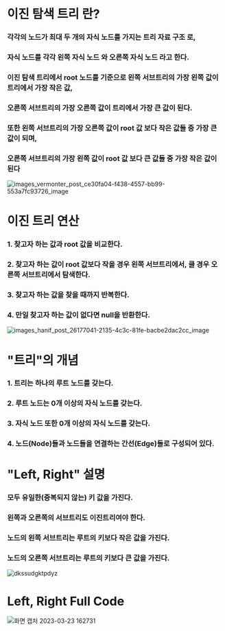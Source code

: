 # 이진 탐색 트리 란?
### 각각의 노드가 최대 두 개의 자식 노드를 가지는 트리 자료 구조 로,
### 자식 노드를 각각 왼쪽 자식 노드 와 오른쪽 자식 노드 라고 한다.
### 이진 탐색 트리에서 root 노드를 기준으로 왼쪽 서브트리의 가장 왼쪽 값이 트리에서 가장 작은 값,
### 오른쪽 서브트리의 가장 오른쪽 값이 트리에서 가장 큰 값이 된다.
### 또한 왼쪽 서브트리의 가장 오른쪽 값이 root 값 보다 작은 값들 중 가장 큰 값이 되며,
### 오른쪽 서브트리의 가장 왼쪽 값이 root 값 보다 큰 값들 중 가장 작은 값이 된다

![images_vermonter_post_ce30fa04-f438-4557-bb99-553a7fc93726_image](https://user-images.githubusercontent.com/127116197/227128899-c3b78754-6fbd-47bd-8179-1967f1606dbe.png)

# 이진 트리 연산
### 1. 찾고자 하는 값과 root 값을 비교한다.
### 2. 찾고자 하는 값이 root 값보다 작을 경우 왼쪽 서브트리에서, 클 경우 오른쪽 서브트리에서 탐색한다.
### 3. 찾고자 하는 값을 찾을 때까지 반복한다.
### 4. 만일 찾고자 하는 값이 없다면 null을 반환한다.
![images_hanif_post_26177041-2135-4c3c-81fe-bacbe2dac2cc_image](https://user-images.githubusercontent.com/127116197/227130998-b0815217-4522-4189-925b-f29793879015.png)

# "트리"의 개념
### 1. 트리는 하나의 루트 노드를 갖는다.
### 2. 루트 노드는 0개 이상의 자식 노드를 갖는다.
### 3. 자식 노드 또한 0개 이상의 자식 노드를 갖는다.
### 4. 노드(Node)들과 노드들을 연결하는 간선(Edge)들로 구성되어 있다.
# "Left, Right" 설명
### 모두 유일한(중복되지 않는) 키 값을 가진다.
### 왼쪽과 오른쪽의 서브트리도 이진트리여야 한다.
### 노드의 왼쪽 서브트리는 루트의 키보다 작은 값을 가진다.
### 노드의 오른쪽 서브트리는 루트의 키보다 큰 값을 가진다.
![dkssudgktpdyz](https://user-images.githubusercontent.com/127116197/227129866-675ca133-a089-48f6-9491-a6575a68f24d.png)
# Left, Right Full Code
![화면 캡처 2023-03-23 162731](https://user-images.githubusercontent.com/127116197/227132947-2e36a356-a484-4590-b776-2a7d106d2a80.png)
